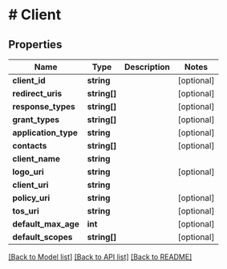 # # Client

## Properties

Name | Type | Description | Notes
------------ | ------------- | ------------- | -------------
**client_id** | **string** |  | [optional] 
**redirect_uris** | **string[]** |  | [optional] 
**response_types** | **string[]** |  | [optional] 
**grant_types** | **string[]** |  | [optional] 
**application_type** | **string** |  | [optional] 
**contacts** | **string[]** |  | [optional] 
**client_name** | **string** |  | 
**logo_uri** | **string** |  | [optional] 
**client_uri** | **string** |  | 
**policy_uri** | **string** |  | [optional] 
**tos_uri** | **string** |  | [optional] 
**default_max_age** | **int** |  | [optional] 
**default_scopes** | **string[]** |  | [optional] 

[[Back to Model list]](../../README.md#documentation-for-models) [[Back to API list]](../../README.md#documentation-for-api-endpoints) [[Back to README]](../../README.md)



